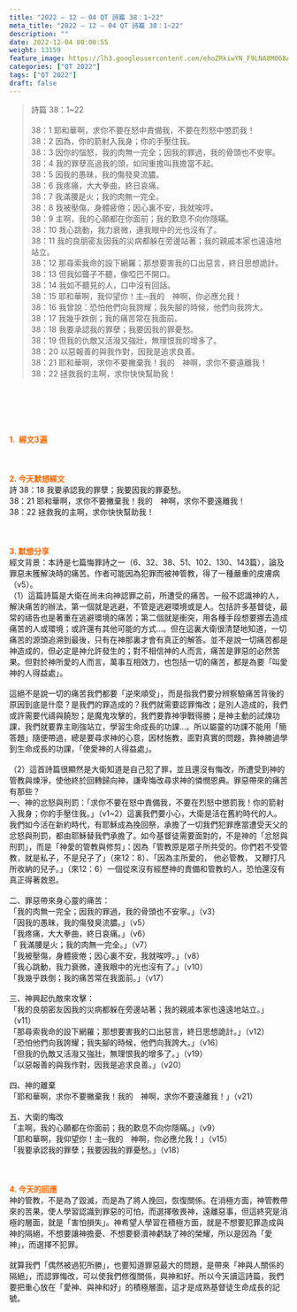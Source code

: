 ```yaml
---
title: "2022 – 12 – 04 QT 詩篇 38：1~22"
meta_title: "2022 – 12 – 04 QT 詩篇 38：1~22"
description: ""
date: 2022-12-04 00:00:55
weight: 13159
feature_image: https://lh3.googleusercontent.com/ehoZRkiwYN_F9LNA8M068AYxt73EavCZno-PD1cJRuf5BbSkQVUWr3gNEbt5kSs28Pb_Elg17kSrtf9ybWvojWoMV6I4tPM3vGRGDq6GkKkPdL2Gut4QAIw4-uykKUAtNiKgQKntvsU=w800
categories: ["QT 2022"]
tags: ["QT 2022"]
draft: false
---
```


<blockquote>詩篇 38：1~22<br />
<br />
38：1 耶和華啊，求你不要在怒中責備我，不要在烈怒中懲罰我！<br />
38：2 因為，你的箭射入我身；你的手壓住我。<br />
38：3 因你的惱怒，我的肉無一完全；因我的罪過，我的骨頭也不安寧。<br />
38：4 我的罪孽高過我的頭，如同重擔叫我擔當不起。<br />
38：5 因我的愚昧，我的傷發臭流膿。<br />
38：6 我疼痛，大大拳曲，終日哀痛。<br />
38：7 我滿腰是火；我的肉無一完全。<br />
38：8 我被壓傷，身體疲倦；因心裏不安，我就唉哼。<br />
38：9 主啊，我的心願都在你面前；我的歎息不向你隱瞞。<br />
38：10 我心跳動，我力衰微，連我眼中的光也沒有了。<br />
38：11 我的良朋密友因我的災病都躲在旁邊站著；我的親戚本家也遠遠地站立。<br />
38：12 那尋索我命的設下網羅；那想要害我的口出惡言，終日思想詭計。<br />
38：13 但我如聾子不聽，像啞巴不開口。<br />
38：14 我如不聽見的人，口中沒有回話。<br />
38：15 耶和華啊，我仰望你！主─我的　神啊，你必應允我！<br />
38：16 我曾說：恐怕他們向我誇耀；我失腳的時候，他們向我誇大。<br />
38：17 我幾乎跌倒；我的痛苦常在我面前。<br />
38：18 我要承認我的罪孽；我要因我的罪憂愁。<br />
38：19 但我的仇敵又活潑又強壯，無理恨我的增多了。<br />
38：20 以惡報善的與我作對，因我是追求良善。<br />
38：21 耶和華啊，求你不要撇棄我！我的　神啊，求你不要遠離我！<br />
38：22 拯救我的主啊，求你快快幫助我！</blockquote><br />
&nbsp;<br />
<br />
&nbsp;<br />
<br />
<span style="color: #ff6600;"><strong>1.  經文3遍</strong></span><br />
<br />
&nbsp;<br />
<br />
<span style="color: #ff6600;"><strong>2. 今天默想經文<br />
</strong></span>詩 38：18 我要承認我的罪孽；我要因我的罪憂愁。<br />
38：21 耶和華啊，求你不要撇棄我！我的　神啊，求你不要遠離我！<br />
38：22 拯救我的主啊，求你快快幫助我！<br />
<br />
&nbsp;<br />
<br />
<strong><span style="color: #ff6600;">3. 默想分享<br />
</span></strong>經文背景：本詩是七篇悔罪詩之一（6、32、38、51、102、130、143篇），論及罪惡未獲解決時的痛苦。作者可能因為犯罪而被神管教，得了一種嚴重的皮膚病（v5）。<br />
（1）這篇詩篇是大衛在尚未向神認罪之前，所遭受的痛苦。一般不認識神的人，解決痛苦的辦法，第一個就是逃避，不管是逃避環境或是人。包括許多基督徒，最常的禱告也是著重在逃避環境的痛苦；第二個就是衝突，用各種手段想要挪去造成痛苦的人或環境；或許還有其他可能的方式…。但在這裏大衛很清楚地知道，一切痛苦的源頭追溯到最後，只有在神那裏才會有真正的解答。並不是說一切痛苦都是神造成的，但必定是神允許發生的；對不相信神的人而言，痛苦是罪惡的必然苦果。但對於神所愛的人而言，萬事互相效力，也包括一切的痛苦，都是為要「叫愛神的人得益處」。<br />
<br />
這絕不是說一切的痛苦我們都要「逆來順受」，而是指我們要分辨察驗痛苦背後的原因到底是什麼？是我們的罪造成的？我們就需要認罪悔改；是別人造成的，我們或許需要代禱與饒恕；是魔鬼攻擊的，我們要靠神爭戰得勝；是神主動的試煉功課，我們就要靠主剛強站立，學習生命成長的功課…。所以屬靈的功課不能用「簡答題」隨便帶過，總是要尋求神的心意，因材施教，面對真實的問題，靠神勝過學到生命成長的功課，「使愛神的人得益處」。<br />
<br />
（2）這首詩篇很顯然是大衛知道是自己犯了罪，並且還沒有悔改，所遭受到神的管教與煉淨，使他終於回轉歸向神，謙卑悔改尋求神的憐憫恩典。罪惡帶來的痛苦有那些？<br />
一、神的忿怒與刑罰：「求你不要在怒中責備我，不要在烈怒中懲罰我！你的箭射入我身；你的手壓住我。」（v1~2）這裏我們要小心，大衛是活在舊約時代的人。我們如今活在新約時代，有耶穌成為挽回祭，承擔了一切我們犯罪應當遭受天父的忿怒與刑罰，都由耶穌替我們承擔了。如今基督徒需要面對的，不是神的「忿怒與刑罰」，而是「神愛的管教與修剪」：因為「管教原是眾子所共受的。你們若不受管教，就是私子，不是兒子了」（來12：8）、「因為主所愛的， 他必管教， 又鞭打凡所收納的兒子。」（來12：6）一個從來沒有經歷神的責備和管教的人，恐怕還沒有真正得著救恩。<br />
<br />
二、罪惡帶來身心靈的痛苦：<br />
「我的肉無一完全；因我的罪過，我的骨頭也不安寧。」（v3）<br />
「因我的愚昧，我的傷發臭流膿。」（v5）<br />
「我疼痛，大大拳曲，終日哀痛。」（v6）<br />
「 我滿腰是火；我的肉無一完全。」（v7）<br />
「我被壓傷，身體疲倦；因心裏不安，我就唉哼。」（v8）<br />
「我心跳動，我力衰微，連我眼中的光也沒有了。」（v10）<br />
「我幾乎跌倒；我的痛苦常在我面前。」（v17）<br />
<br />
三、神興起仇敵來攻擊：<br />
「我的良朋密友因我的災病都躲在旁邊站著；我的親戚本家也遠遠地站立。」（v11）<br />
「那尋索我命的設下網羅；那想要害我的口出惡言，終日思想詭計。」（v12）<br />
「恐怕他們向我誇耀；我失腳的時候，他們向我誇大。」（v16）<br />
「但我的仇敵又活潑又強壯，無理恨我的增多了。」（v19）<br />
「以惡報善的與我作對，因我是追求良善。」（v20）<br />
<br />
四、神的離棄<br />
「耶和華啊，求你不要撇棄我！我的　神啊，求你不要遠離我！」（v21）<br />
<br />
五、大衛的悔改<br />
「主啊，我的心願都在你面前；我的歎息不向你隱瞞。」（v9）<br />
「耶和華啊，我仰望你！主─我的　神啊，你必應允我！」（v15）<br />
「我要承認我的罪孽；我要因我的罪憂愁。」（v18）<br />
<br />
&nbsp;<br />
<br />
<strong><span style="color: #ff6600;">4. 今天的回應<br />
</span></strong>神的管教，不是為了毀滅，而是為了將人挽回，恢復關係。在消極方面，神管教帶來的苦果，使人學習認識到罪惡的可怕，而選擇敬畏神，遠離惡事，但這終究是消極的層面，就是「害怕損失」。神希望人學習在積極方面，就是不想要犯罪造成與神的隔絕，不想要讓神擔憂、不想要褻瀆神虧缺了神的榮耀，所以是因為「愛神」，而選擇不犯罪。<br />
<br />
就算我們「偶然被過犯所勝」，也要知道罪惡最大的問題，是帶來「神與人關係的隔絕」，而認罪悔改，可以使我們修復關係，與神和好。所以今天讀這詩篇，我們要把重心放在「愛神、與神和好」的積極層面，這才是成熟基督徒生命成長的記號。<br />
<br />
&nbsp;
        